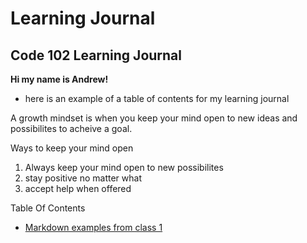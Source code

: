 # Learning Journal

## Code 102 Learning Journal

**Hi my name is Andrew!**

- here is an example of a table of contents for my learning journal

A growth mindset is when you keep your mind open to new ideas and possibilites to acheive a goal.

Ways to keep your mind open
1. Always keep your mind open to new possibilites
2. stay positive no matter what
3. accept help when offered

Table Of Contents
- [Markdown examples from class 1](/Markdown-examples.md)
